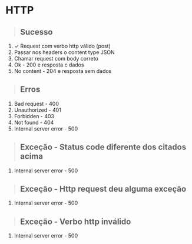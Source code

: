 # HTTP

> ## Sucesso
1. ✓ Request com verbo http válido (post)
2. Passar nos headers o content type JSON
3. Chamar request com body correto
4. Ok - 200 e resposta c dados
5. No content - 204 e resposta sem dados

> ## Erros
1. Bad request - 400
2. Unauthorized - 401
3. Forbidden - 403
4. Not found - 404
5. Internal server error - 500

> ## Exceção - Status code diferente dos citados acima
1. Internal server error - 500

> ## Exceção - Http request deu alguma exceção
1. Internal server error - 500

> ## Exceção - Verbo http inválido
1. Internal server error - 500